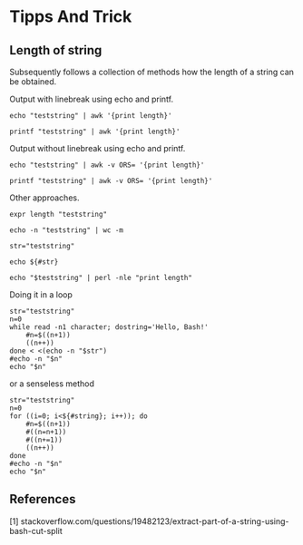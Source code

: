 # Tipps And Trick

## Length of string

Subsequently follows a collection of methods how the length of a string can be obtained.

Output with linebreak using echo and printf.

    echo "teststring" | awk '{print length}'

    printf "teststring" | awk '{print length}'

Output without linebreak using echo and printf.

    echo "teststring" | awk -v ORS= '{print length}'

    printf "teststring" | awk -v ORS= '{print length}' 

Other approaches.

    expr length "teststring"
    
    echo -n "teststring" | wc -m

    str="teststring"
    
    echo ${#str}

    echo "$teststring" | perl -nle "print length"

Doing it in a loop

    str="teststring"
    n=0
    while read -n1 character; dostring='Hello, Bash!'
        #n=$((n+1)) 
        ((n++)) 
    done < <(echo -n "$str")
    #echo -n "$n"
    echo "$n" 

or a senseless method

    str="teststring"
    n=0
    for ((i=0; i<${#string}; i++)); do
        #n=$((n+1))
        #((n=n+1))
        #((n+=1))
        ((n++))
    done
    #echo -n "$n"
    echo "$n"

## References

[1]  stackoverflow.com/questions/19482123/extract-part-of-a-string-using-bash-cut-split

